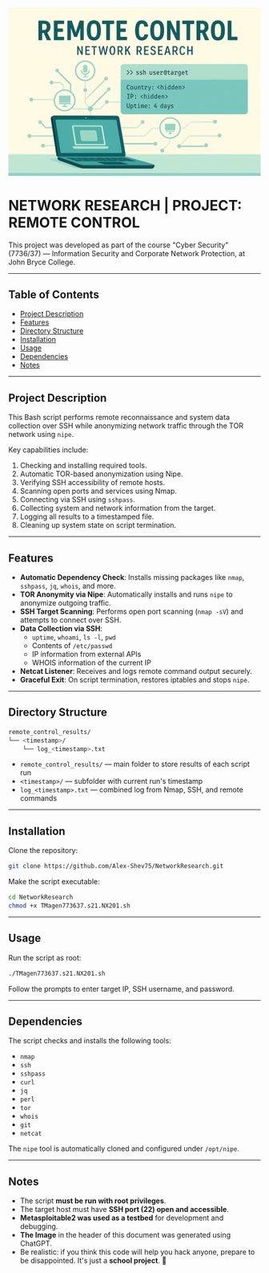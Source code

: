 ![Image](images/image.png)

# NETWORK RESEARCH | PROJECT: REMOTE CONTROL

This project was developed as part of the course "Cyber Security" (7736/37) — Information Security and Corporate Network Protection, at John Bryce College.

---

## Table of Contents

- [Project Description](#project-description)
- [Features](#features)
- [Directory Structure](#directory-structure)
- [Installation](#installation)
- [Usage](#usage)
- [Dependencies](#dependencies)
- [Notes](#notes)

---

## Project Description

This Bash script performs remote reconnaissance and system data collection over SSH while anonymizing network traffic through the TOR network using `nipe`. 

Key capabilities include:

1. Checking and installing required tools.
2. Automatic TOR-based anonymization using Nipe.
3. Verifying SSH accessibility of remote hosts.
4. Scanning open ports and services using Nmap.
5. Connecting via SSH using `sshpass`.
6. Collecting system and network information from the target.
7. Logging all results to a timestamped file.
8. Cleaning up system state on script termination.

---

## Features

- **Automatic Dependency Check**: Installs missing packages like `nmap`, `sshpass`, `jq`, `whois`, and more.
- **TOR Anonymity via Nipe**: Automatically installs and runs `nipe` to anonymize outgoing traffic.
- **SSH Target Scanning**: Performs open port scanning (`nmap -sV`) and attempts to connect over SSH.
- **Data Collection via SSH**:
  - `uptime`, `whoami`, `ls -l`, `pwd`
  - Contents of `/etc/passwd`
  - IP information from external APIs
  - WHOIS information of the current IP
- **Netcat Listener**: Receives and logs remote command output securely.
- **Graceful Exit**: On script termination, restores iptables and stops `nipe`.

---

## Directory Structure

```bash
remote_control_results/
└── <timestamp>/
    └── log_<timestamp>.txt
```

- `remote_control_results/` — main folder to store results of each script run
- `<timestamp>/` — subfolder with current run's timestamp
- `log_<timestamp>.txt` — combined log from Nmap, SSH, and remote commands

---

## Installation

Clone the repository:

```bash
git clone https://github.com/Alex-Shev75/NetworkResearch.git
```

Make the script executable:

```bash
cd NetworkResearch
chmod +x TMagen773637.s21.NX201.sh
```

---

## Usage

Run the script as root:

```bash
./TMagen773637.s21.NX201.sh
```

Follow the prompts to enter target IP, SSH username, and password.

---

## Dependencies

The script checks and installs the following tools:

- `nmap`
- `ssh`
- `sshpass`
- `curl`
- `jq`
- `perl`
- `tor`
- `whois`
- `git`
- `netcat`

The `nipe` tool is automatically cloned and configured under `/opt/nipe`.

---

## Notes

- The script **must be run with root privileges**.
- The target host must have **SSH port (22) open and accessible**.
- **Metasploitable2 was used as a testbed** for development and debugging.
- **The Image** in the header of this document was generated using ChatGPT.
- Be realistic: if you think this code will help you hack anyone, prepare to be disappointed. It's just a **school project**. 🙂


